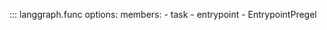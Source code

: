 ::: langgraph.func
    options:
      members:
        - task
        - entrypoint
        - EntrypointPregel